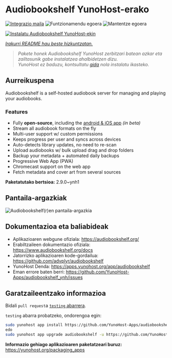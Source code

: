 <!--
Ohart ongi: README hau automatikoki sortu da <https://github.com/YunoHost/apps/tree/master/tools/readme_generator>ri esker
EZ editatu eskuz.
-->

# Audiobookshelf YunoHost-erako

[![Integrazio maila](https://dash.yunohost.org/integration/audiobookshelf.svg)](https://dash.yunohost.org/appci/app/audiobookshelf) ![Funtzionamendu egoera](https://ci-apps.yunohost.org/ci/badges/audiobookshelf.status.svg) ![Mantentze egoera](https://ci-apps.yunohost.org/ci/badges/audiobookshelf.maintain.svg)

[![Instalatu Audiobookshelf YunoHost-ekin](https://install-app.yunohost.org/install-with-yunohost.svg)](https://install-app.yunohost.org/?app=audiobookshelf)

*[Irakurri README hau beste hizkuntzatan.](./ALL_README.md)*

> *Pakete honek Audiobookshelf YunoHost zerbitzari batean azkar eta zailtasunik gabe instalatzea ahalbidetzen dizu.*  
> *YunoHost ez baduzu, kontsultatu [gida](https://yunohost.org/install) nola instalatu ikasteko.*

## Aurreikuspena

Audiobookshelf is a self-hosted audiobook server for managing and playing your audiobooks.

### Features

* Fully **open-source**, including the [android & iOS app](https://github.com/advplyr/audiobookshelf-app) *(in beta)*
* Stream all audiobook formats on the fly
* Multi-user support w/ custom permissions
* Keeps progress per user and syncs across devices
* Auto-detects library updates, no need to re-scan
* Upload audiobooks w/ bulk upload drag and drop folders
* Backup your metadata + automated daily backups
* Progressive Web App (PWA)
* Chromecast support on the web app
* Fetch metadata and cover art from several sources

**Paketatutako bertsioa:** 2.9.0~ynh1

## Pantaila-argazkiak

![Audiobookshelf(r)en pantaila-argazkia](./doc/screenshots/audiobookshelf.jpg)

## Dokumentazioa eta baliabideak

- Aplikazioaren webgune ofiziala: <https://audiobookshelf.org/>
- Erabiltzaileen dokumentazio ofiziala: <https://www.audiobookshelf.org/docs>
- Jatorrizko aplikazioaren kode-gordailua: <https://github.com/advplyr/audiobookshelf>
- YunoHost Denda: <https://apps.yunohost.org/app/audiobookshelf>
- Eman errore baten berri: <https://github.com/YunoHost-Apps/audiobookshelf_ynh/issues>

## Garatzaileentzako informazioa

Bidali `pull request`a [`testing` abarrera](https://github.com/YunoHost-Apps/audiobookshelf_ynh/tree/testing).

`testing` abarra probatzeko, ondorengoa egin:

```bash
sudo yunohost app install https://github.com/YunoHost-Apps/audiobookshelf_ynh/tree/testing --debug
edo
sudo yunohost app upgrade audiobookshelf -u https://github.com/YunoHost-Apps/audiobookshelf_ynh/tree/testing --debug
```

**Informazio gehiago aplikazioaren paketatzeari buruz:** <https://yunohost.org/packaging_apps>

